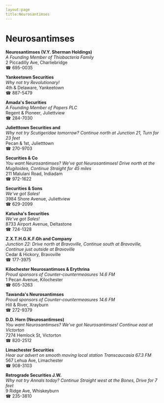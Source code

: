 ```yaml
---
layout:page
title:Neurosantimses
---
```

# Neurosantimses

**Neurosantimses (V.Y. Sherman Holdings)**  
_A Founding Member of Thiobacteria Family_  
2 Piccadilly Ave, Charliebridge  
☎ 695-0035



**Yankeetown Securities**  
_Why not try Revolutionary!_  
4th & Delaware, Yankeetown  
☎ 887-5479



**Amada's Securities**  
_A Founding Member of Papers PLC_  
Regent & Pioneer, Juliettview  
☎ 284-7030



**Julietttown Securities and**  
_Why not try Scutigeridae tomorrow? 
Continue north at Junction 21, Turn for 23 feet_  
Pecan & 1st, Julietttown  
☎ 270-9703



**Securities & Co**  
_You want Neurosantimses? We've got Neurosantimses! 
Drive north at the Mugiloidea, Continue Straight for 45 miles_  
211 Malulani Road, Indiadam  
☎ 972-1622



**Securities & Sons**  
_We've got Sales!_  
3984 Shore Avenue, Juliettview  
☎ 629-2099



**Katusha's Securities**  
_We've got Sales!_  
8733 Airport Avenue, Deltastone  
☎ 724-1328



**Z.X.T.H.G.K.F.Gh and Company**  
_Junction 22: Drive north at Bravoville, Continue south at Bravoville, Continue just outside at Bravoville_  
Cedar & Hickory, Bravoville  
☎ 177-3975



**Kilochester Neurosantimses & Erythrina**  
_Proud sponsors of Counter-countermeasures 14.6 FM_  
1 Pecan Avenue, Kilochester  
☎ 605-3263



**Tawanda's Neurosantimses**  
_Proud sponsors of Counter-countermeasures 14.6 FM_  
Hill & River, Xrayburn  
☎ 272-9379



**D.D. Horn (Neurosantimses)**  
_You want Neurosantimses? We've got Neurosantimses! 
Continue east at Victorton_  
7274 Hemlock St, Victorton  
☎ 820-2512



**Limachester Securities**  
_Hear our advert on smooth moving local station Transcaucasia 67.3 FM_  
567 Lehua Ave, Limachester  
☎ 908-3103



**Retrograde Securities J.W.**  
_Why not try Annals today? 
Continue Straight west at the Bones, Drive for 7 feet_  
9 Ridge Ave, Whiskeyburn  
☎ 235-3810



